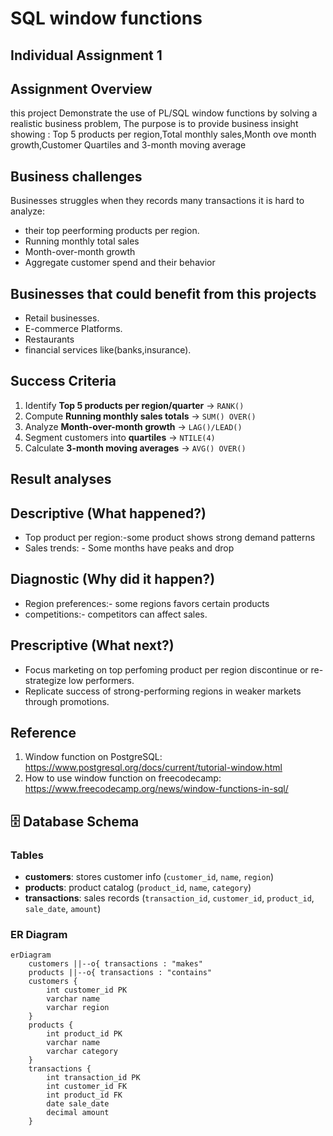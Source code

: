 # SQL window functions
Individual Assignment 1
-----------------------------------------------------------------------------------------------------------------------------------

## Assignment Overview
 this project Demonstrate the use of PL/SQL window functions by solving a realistic business problem,
 The purpose is to provide business insight showing : Top 5 products per region,Total monthly sales,Month ove month growth,Customer Quartiles and 3-month moving average

## Business challenges
Businesses struggles when they records many transactions it is hard to analyze:
* their top peerforming products per region.
* Running monthly total sales
* Month-over-month growth
* Aggregate customer spend and their behavior
## Businesses that could benefit from this projects
* Retail businesses.
* E-commerce Platforms.
* Restaurants
* financial services like(banks,insurance).

##  Success Criteria
1. Identify **Top 5 products per region/quarter** → `RANK()`  
2. Compute **Running monthly sales totals** → `SUM() OVER()`  
3. Analyze **Month-over-month growth** → `LAG()/LEAD()`  
4. Segment customers into **quartiles** → `NTILE(4)`  
5. Calculate **3-month moving averages** → `AVG() OVER()`
##  Result analyses
## Descriptive (What happened?)
* Top product per region:-some product shows strong demand patterns
* Sales trends: - Some months have peaks and drop
## Diagnostic (Why did it happen?)
* Region preferences:- some regions favors certain products
* competitions:- competitors can affect sales.
## Prescriptive (What next?) 
* Focus marketing on top perfoming product per region discontinue or re-strategize low performers.
* Replicate success of strong-performing regions in weaker markets through promotions.
##  Reference
1. Window function on PostgreSQL: https://www.postgresql.org/docs/current/tutorial-window.html
2. How to use window function on freecodecamp: https://www.freecodecamp.org/news/window-functions-in-sql/

## 🗄️ Database Schema
### Tables
- **customers**: stores customer info (`customer_id`, `name`, `region`)  
- **products**: product catalog (`product_id`, `name`, `category`)  
- **transactions**: sales records (`transaction_id`, `customer_id`, `product_id`, `sale_date`, `amount`)  

### ER Diagram
```mermaid
erDiagram
    customers ||--o{ transactions : "makes"
    products ||--o{ transactions : "contains"
    customers {
        int customer_id PK
        varchar name
        varchar region
    }
    products {
        int product_id PK
        varchar name
        varchar category
    }
    transactions {
        int transaction_id PK
        int customer_id FK
        int product_id FK
        date sale_date
        decimal amount
    }
